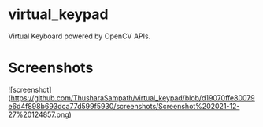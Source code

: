 # virtual_keypad
Virtual Keyboard powered by OpenCV APIs. 

# Screenshots

![screenshot] (https://github.com/ThusharaSampath/virtual_keypad/blob/d19070ffe80079e6d4f898b693dca77d599f5930/screenshots/Screenshot%202021-12-27%20124857.png)